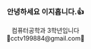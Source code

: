 ### **<div align="center">안녕하세요 이지홉니다.👍</div>**  
  

<div align="center">컴퓨터공학과 3학년입니다</div>  
  

<div align="center">🍇cctv199884@gmail.com🍇</div>  
 
